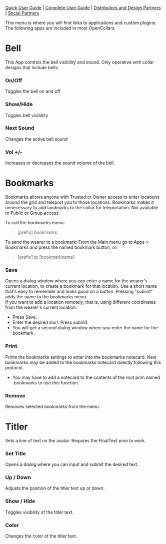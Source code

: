[Quick User Guide](https://github.com/OpenCollarTeam/OpenCollar/wiki/OpenCollar-Quick-User-Guide) | [Complete User Guide](https://github.com/OpenCollarTeam/OpenCollar/wiki/Complete-User-Guide) | [Distributors and Design Partners](https://github.com/OpenCollarTeam/OpenCollar/wiki/OpenCollar-Distributors-and-Designers) | [Social Partners](https://github.com/OpenCollarTeam/OpenCollar/wiki/OpenCollar-Social-Partner-Locations)


This menu is where you will find links to applications and custom plugins.  The following apps are included in most OpenCollars.

# Bell
This App controls the bell visibility and sound.  Only operative with collar designs that include bells.  
### On/Off
Toggles the bell on and off
### Show/Hide
Toggles bell visibility
### Next Sound
Changes the active bell sound
### Vol +/-
Increases or decreases the sound volume of the bell.

# Bookmarks
Bookmarks allows anyone with Trusted or Owner access to enter locations around the grid and teleport you to those locations.  Bookmarks makes it unnecessary to add landmarks to the collar for teleportation.  Not available to Public or Group access.

To call the bookmarks menu:
> [prefix] bookmarks  

To send the wearer to a bookmark:  From the Main menu go to Apps > Bookmarks and press the named bookmark button, or:

> [prefix] tp [bookmarkname]


### Save
Opens a dialog window where you can enter a name for the wearer's current location, to create a bookmark for that location. Use a short name that's easy to remember and looks good on a button.  Pressing "submit" adds the name to the bookmarks menu.   
If you want to add a location remotely, that is, using different coordinates from the wearer's current location:  
* Press Save.    
* Enter the desired slurl. Press submit.  
* You will get a second dialog window where you enter the name for the bookmark.

### Print
Prints the bookmarks settings to enter into the bookmarks notecard.  New bookmarks may be added to the bookmarks notecard directly following this protocol.  
* You may have to add a notecard to the contents of the root prim named .bookmarks to use this function.

### Remove
Removes selected bookmarks from the menu.


# Titler
Sets a line of text on the avatar.  Requires the FloatText prim to work.

### Set Title
Opens a dialog where you can input and submit the desired text.

### Up / Down
Adjusts the position of the titler text up or down.

### Show / Hide
Toggles visibility of the titler text.

### Color
Changes the color of the titler text.
